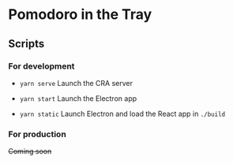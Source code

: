 # Pomodoro in the Tray

## Scripts

### For development
- `yarn serve` Launch the CRA server
- `yarn start` Launch the Electron app

- `yarn static` Launch Electron and load the React app in `./build`

### For production
~~Coming soon~~
